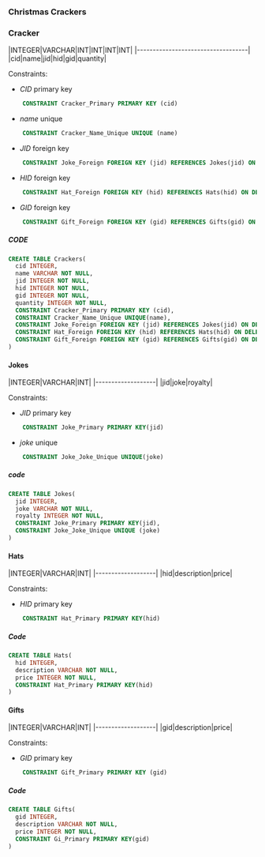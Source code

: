 ### Christmas Crackers
### Cracker  

|INTEGER|VARCHAR|INT|INT|INT|INT|
|-----------------------------------|
|cid|name|jid|hid|gid|quantity|

Constraints:
* _CID_ primary key
```sql
    CONSTRAINT Cracker_Primary PRIMARY KEY (cid)
```
* _name_ unique
```sql
    CONSTRAINT Cracker_Name_Unique UNIQUE (name)
```
* _JID_ foreign key
```sql
    CONSTRAINT Joke_Foreign FOREIGN KEY (jid) REFERENCES Jokes(jid) ON DELETE CASCADE
```
* _HID_ foreign key
```sql
    CONSTRAINT Hat_Foreign FOREIGN KEY (hid) REFERENCES Hats(hid) ON DELETE CASCADE
```
* _GID_ foreign key
```sql
    CONSTRAINT Gift_Foreign FOREIGN KEY (gid) REFERENCES Gifts(gid) ON DELETE CASCADE
```

##### CODE
```sql
CREATE TABLE Crackers(
  cid INTEGER,
  name VARCHAR NOT NULL,
  jid INTEGER NOT NULL,
  hid INTEGER NOT NULL,
  gid INTEGER NOT NULL,
  quantity INTEGER NOT NULL,
  CONSTRAINT Cracker_Primary PRIMARY KEY (cid),
  CONSTRAINT Cracker_Name_Unique UNIQUE(name),
  CONSTRAINT Joke_Foreign FOREIGN KEY (jid) REFERENCES Jokes(jid) ON DELETE CASCADE,
  CONSTRAINT Hat_Foreign FOREIGN KEY (hid) REFERENCES Hats(hid) ON DELETE CASCADE,
  CONSTRAINT Gift_Foreign FOREIGN KEY (gid) REFERENCES Gifts(gid) ON DELETE CASCADE
)
```
#### Jokes

|INTEGER|VARCHAR|INT|
|-------------------|
|jid|joke|royalty|

Constraints:
* _JID_ primary key
```sql
    CONSTRAINT Joke_Primary PRIMARY KEY(jid)

```
* _joke_ unique
```sql
    CONSTRAINT Joke_Joke_Unique UNIQUE(joke)
```

##### code
```sql
CREATE TABLE Jokes(
  jid INTEGER,
  joke VARCHAR NOT NULL,
  royalty INTEGER NOT NULL,
  CONSTRAINT Joke_Primary PRIMARY KEY(jid),
  CONSTRAINT Joke_Joke_Unique UNIQUE (joke)
)
```
#### Hats

|INTEGER|VARCHAR|INT|
|-------------------|
|hid|description|price|

Constraints:
* _HID_ primary key
```sql
    CONSTRAINT Hat_Primary PRIMARY KEY(hid)
```
##### Code
```sql
CREATE TABLE Hats(
  hid INTEGER,
  description VARCHAR NOT NULL,
  price INTEGER NOT NULL,
  CONSTRAINT Hat_Primary PRIMARY KEY(hid)
)

```
#### Gifts

|INTEGER|VARCHAR|INT|
|-------------------|
|gid|description|price|

Constraints:
* _GID_ primary key
```sql
    CONSTRAINT Gift_Primary PRIMARY KEY (gid)
```
##### Code
```sql
CREATE TABLE Gifts(
  gid INTEGER,
  description VARCHAR NOT NULL,
  price INTEGER NOT NULL,
  CONSTRAINT Gi_Primary PRIMARY KEY(gid)
)

```

